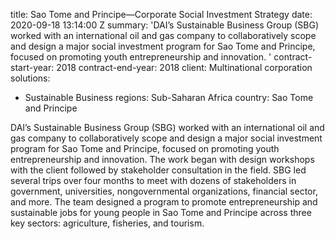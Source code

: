 
title: Sao Tome and Principe—Corporate Social Investment Strategy
date: 2020-09-18 13:14:00 Z
summary: 'DAI’s Sustainable Business Group (SBG) worked with an international oil
  and gas company to collaboratively scope and design a major social investment program
  for Sao Tome and Principe, focused on promoting youth entrepreneurship and innovation. '
contract-start-year: 2018
contract-end-year: 2018
client: Multinational corporation
solutions:
- Sustainable Business
regions: Sub-Saharan Africa
country: Sao Tome and Principe


DAI’s Sustainable Business Group (SBG) worked with an international oil and gas company to collaboratively scope and design a major social investment program for Sao Tome and Principe, focused on promoting youth entrepreneurship and innovation. The work began with design workshops with the client followed by stakeholder consultation in the field. SBG led several trips over four months to meet with dozens of stakeholders in government, universities, nongovernmental organizations, financial sector, and more. The team designed a program to promote entrepreneurship and sustainable jobs for young people in Sao Tome and Principe across three key sectors: agriculture, fisheries, and tourism.

